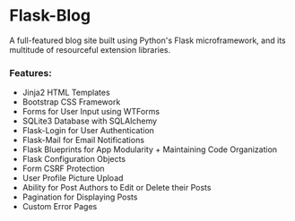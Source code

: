 # Flask-Blog
 A full-featured blog site built using Python's Flask microframework, and its multitude of resourceful extension libraries.

### Features:
 - Jinja2 HTML Templates
 - Bootstrap CSS Framework
 - Forms for User Input using WTForms
 - SQLite3 Database with SQLAlchemy
 - Flask-Login for User Authentication
 - Flask-Mail for Email Notifications
 - Flask Blueprints for App Modularity + Maintaining Code Organization
 - Flask Configuration Objects 
 - Form CSRF Protection
 - User Profile Picture Upload
 - Ability for Post Authors to Edit or Delete their Posts
 - Pagination for Displaying Posts
 - Custom Error Pages
